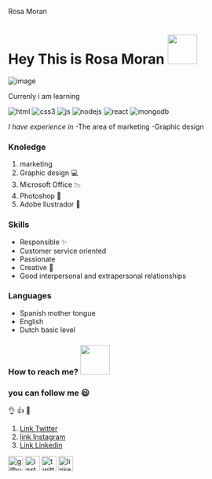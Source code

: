 Rosa Moran 
# Hey This is Rosa Moran <img src= "https://media.giphy.com/media/mGcNjsfWAjY5AEZNw6/giphy.gif" width="60">

![image](https://user-images.githubusercontent.com/78501106/114370941-4f17a180-9b80-11eb-982d-742df5afd136.png)

Currenly i am learning 

![html](https://img.shields.io/badge/html5%20-%23E34F26.svg?&style=for-the-badge&logo=html5&logoColor=white)
![css3](https://img.shields.io/badge/css3%20-%231572B6.svg?&style=for-the-badge&logo=css3&logoColor=white)
![js](https://img.shields.io/badge/javascript%20-%23323330.svg?&style=for-the-badge&logo=javascript&logoColor=%23F7DF1E)
![nodejs](https://img.shields.io/badge/node.js%20-%2343853D.svg?&style=for-the-badge&logo=node.js&logoColor=white)
![react](https://img.shields.io/badge/react%20-%2320232a.svg?&style=for-the-badge&logo=react&logoColor=%2361DAFB)
![mongodb](https://img.shields.io/badge/MongoDB-%234ea94b.svg?&style=for-the-badge&logo=mongodb&logoColor=white)

*I have experience in*
-The area of marketing
-Graphic design

### Knoledge
1. marketing
2. Graphic design :computer:
3. Microsoft Office :chart_with_downwards_trend:
4. Photoshop :memo:
5. Adobe Ilustrador :memo:


### Skills
* Responsible :sparkles:
* Customer service oriented
* Passionate
* Creative :art:
* Good interpersonal and extrapersonal relationships

### Languages
- Spanish mother tongue 
- English
- Dutch basic level

### How to reach me? <img src= "https://media.giphy.com/media/26orGHvmJbrQ2kZ2Yk/giphy.gif" width="60">
### you can follow me :smiley:
:ok_hand: :thumbsup: :heartbeat:
1. [Link Twitter](http://twitter.com/RosaMor28853822)
2. [link Instagram](https://www.instagram.com/ros_darkness/) 
3. [Link Linkedin](https://www.linkedin.com/in/rosa-moran-a2b9a1151/)

[<img src='https://cdn.jsdelivr.net/npm/simple-icons@3.0.1/icons/github.svg' alt='github' height='30'>](https://github.com/RosaMoran)
[<img src='https://cdn.jsdelivr.net/npm/simple-icons@3.0.1/icons/instagram.svg' alt='instagram' height='30'>](https://www.instagram.com/ros_darkness/)
[<img src='https://cdn.jsdelivr.net/npm/simple-icons@3.0.1/icons/twitter.svg' alt='twitter' height='30'>](http://twitter.com/RosaMor28853822)
[<img src='https://cdn.jsdelivr.net/npm/simple-icons@3.0.1/icons/linkedin.svg' alt='linkedin' height='30'>](https://www.linkedin.com/in/rosa-moran-a2b9a1151/)
